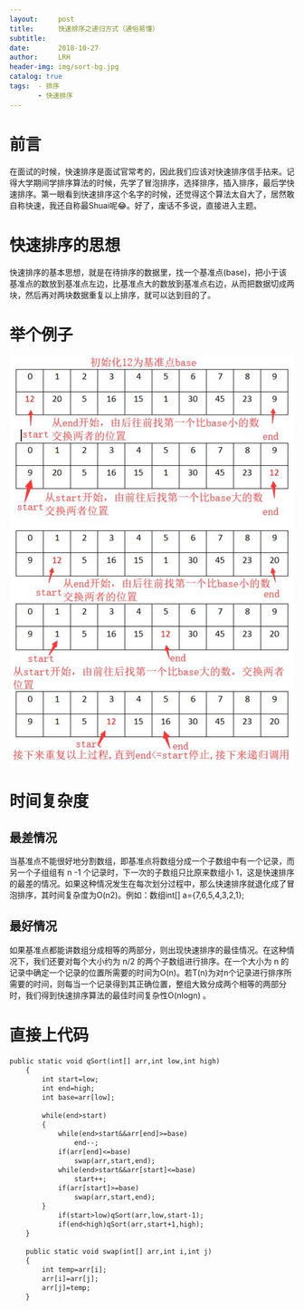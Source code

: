 ```yaml
---
layout:     post
title:      快速排序之递归方式（通俗易懂）
subtitle:   
date:       2018-10-27
author:     LRH
header-img: img/sort-bg.jpg
catalog: true
tags:  - 排序
       - 快速排序
---
```

# 前言
在面试的时候，快速排序是面试官常考的，因此我们应该对快速排序信手拈来。记得大学期间学排序算法的时候，先学了冒泡排序，选择排序，插入排序，最后学快速排序。第一眼看到快速排序这个名字的时候，还觉得这个算法太自大了，居然敢自称快速，我还自称最Shuai呢😂。好了，废话不多说，直接进入主题。
# 快速排序的思想
快速排序的基本思想，就是在待排序的数据里，找一个基准点(base)，把小于该基准点的数放到基准点左边，比基准点大的数放到基准点右边，从而把数据切成两块，然后再对两块数据重复以上排序，就可以达到目的了。
# 举个例子
![avatar](https://github.com/153011490/153011490.github.io/blob/master/img/qsort.jpg)
# 时间复杂度
## 最差情况
当基准点不能很好地分割数组，即基准点将数组分成一个子数组中有一个记录，而另一个子组组有 n -1 个记录时，下一次的子数组只比原来数组小 1，这是快速排序的最差的情况。如果这种情况发生在每次划分过程中，那么快速排序就退化成了冒泡排序，其时间复杂度为O(n2)。例如：数组int[] a={7,6,5,4,3,2,1};
## 最好情况
如果基准点都能讲数组分成相等的两部分，则出现快速排序的最佳情况。在这种情况下，我们还要对每个大小约为 n/2 的两个子数组进行排序。在一个大小为 n 的记录中确定一个记录的位置所需要的时间为O(n)。若T(n)为对n个记录进行排序所需要的时间，则每当一个记录得到其正确位置，整组大致分成两个相等的两部分时，我们得到快速排序算法的最佳时间复杂性O(nlogn) 。
# 直接上代码
```
public static void qSort(int[] arr,int low,int high)
	{
		int start=low;
		int end=high;
		int base=arr[low];
			
		while(end>start)
		{
			while(end>start&&arr[end]>=base)
				end--;
			if(arr[end]<=base)
				swap(arr,start,end);
			while(end>start&&arr[start]<=base)
				start++;
			if(arr[start]>=base)
				swap(arr,start,end);
		}
            if(start>low)qSort(arr,low,start-1);
			if(end<high)qSort(arr,start+1,high);
	}
	
	public static void swap(int[] arr,int i,int j)
	{
		int temp=arr[i];
		arr[i]=arr[j];
		arr[j]=temp;
	}
```
